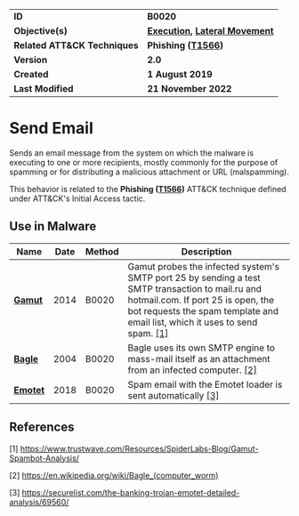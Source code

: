 <table>
<tr>
<td><b>ID</b></td>
<td><b>B0020</b></td>
</tr>
<tr>
<td><b>Objective(s)</b></td>
<td><b><a href="../execution">Execution</a>, <a href="../lateral-movement">Lateral Movement</a></b></td>
</tr>
<tr>
<td><b>Related ATT&CK Techniques</b></td>
<td><b>Phishing (<a href="https://attack.mitre.org/techniques/T1566/">T1566</a>)</b></td>
</tr>
<tr>
<td><b>Version</b></td>
<td><b>2.0</b></td>
</tr>
<tr>
<td><b>Created</b></td>
<td><b>1 August 2019</b></td>
</tr>
<tr>
<td><b>Last Modified</b></td>
<td><b>21 November 2022</b></td>
</tr>
</table>


# Send Email

Sends an email message from the system on which the malware is executing to one or more recipients, mostly commonly for the purpose of spamming or for distributing a malicious attachment or URL (malspamming).

This behavior is related to the **Phishing ([T1566](https://attack.mitre.org/techniques/T1566/))** ATT&CK technique defined under ATT&CK's Initial Access tactic.

## Use in Malware

|Name|Date|Method|Description|
|---|---|---|---|
|[**Gamut**](../xample-malware/gamut.md)|2014|B0020|Gamut probes the infected system's SMTP port 25 by sending a test SMTP transaction to mail.ru and hotmail.com. If port 25 is open, the bot requests the spam template and email list, which it uses to send spam. [[1]](#1)|
|[**Bagle**](../xample-malware/bagle.md)|2004|B0020|Bagle uses its own SMTP engine to mass-mail itself as an attachment from an infected computer. [[2]](#2)|
|[**Emotet**](../xample-malware/emotet.md)|2018|B0020|Spam email with the Emotet loader is sent automatically [[3]](#3)|

## References

<a name="1">[1]</a> https://www.trustwave.com/Resources/SpiderLabs-Blog/Gamut-Spambot-Analysis/

<a name="2">[2]</a> https://en.wikipedia.org/wiki/Bagle_(computer_worm)

<a name="3">[3]</a> https://securelist.com/the-banking-trojan-emotet-detailed-analysis/69560/


